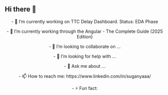 ## Hi there 👋



<p align="center" width="100%">- 🔭 I’m currently working on TTC Delay Dashboard. Status: EDA Phase </p>
<p align="center" width="100%">- 🌱 I’m currently working through the Angular - The Complete Guide (2025 Edition)  </p>
<p align="center" width="100%">- 👯 I’m looking to collaborate on ... </p>
<p align="center" width="100%">- 🤔 I’m looking for help with ...</p>
<p align="center" width="100%">- 💬 Ask me about ...</p>
<p align="center" width="100%">- 📫 How to reach me: https://www.linkedin.com/in/suganyaaa/ </p>
<p align="center" width="100%">- ⚡ Fun fact:  </p>







